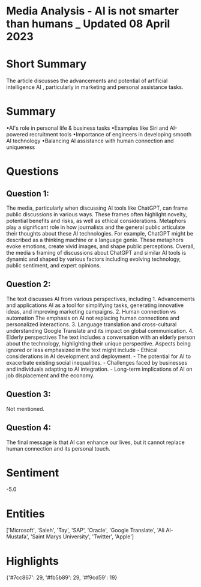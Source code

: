 # Media Analysis - AI is not smarter than humans _ Updated 08 April 2023

# Short Summary
The article discusses the advancements and potential of artificial intelligence AI , particularly in marketing and personal assistance tasks.

# Summary
•AI's role in personal life & business tasks
•Examples like Siri and AI-powered recruitment tools
•Importance of engineers in developing smooth AI technology
•Balancing AI assistance with human connection and uniqueness

# Questions
## Question 1:
The media, particularly when discussing AI tools like ChatGPT, can frame public discussions in various ways. These frames often highlight novelty, potential benefits and risks, as well as ethical considerations. Metaphors play a significant role in how journalists and the general public articulate their thoughts about these AI technologies. For example, ChatGPT might be described as a thinking machine or a language genie. These metaphors evoke emotions, create vivid images, and shape public perceptions. Overall, the media s framing of discussions about ChatGPT and similar AI tools is dynamic and shaped by various factors including evolving technology, public sentiment, and expert opinions.
## Question 2:
The text discusses AI from various perspectives, including  1. Advancements and applications AI as a tool for simplifying tasks, generating innovative ideas, and improving marketing campaigns. 2. Human connection vs automation The emphasis on AI not replacing human connections and personalized interactions. 3. Language translation and cross-cultural understanding Google Translate and its impact on global communication. 4. Elderly perspectives The text includes a conversation with an elderly person about the technology, highlighting their unique perspective. Aspects being ignored or less emphasized in the text might include  - Ethical considerations in AI development and deployment. - The potential for AI to exacerbate existing social inequalities. - Challenges faced by businesses and individuals adapting to AI integration. - Long-term implications of AI on job displacement and the economy.
## Question 3:
Not mentioned.
## Question 4:
The final message is that AI can enhance our lives, but it cannot replace human connection and its personal touch.


# Sentiment
-5.0

# Entities
['Microsoft', 'Saleh', 'Tay', 'SAP', 'Oracle', 'Google Translate', 'Ali Al-Mustafa', 'Saint Marys University', 'Twitter', 'Apple']

# Highlights
{'#7cc867': 29, '#fb5b89': 29, '#f9cd59': 19}

